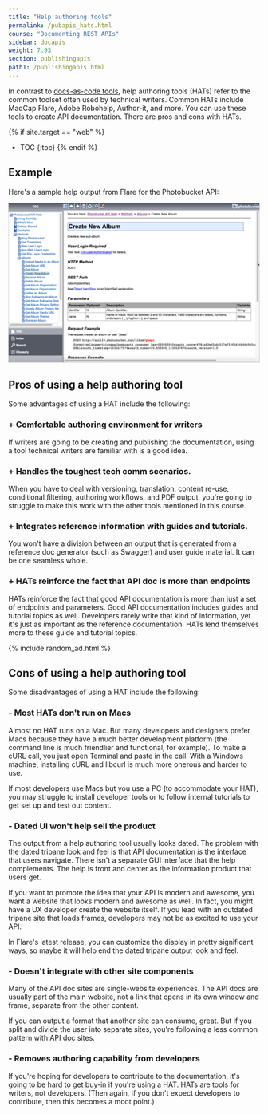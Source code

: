 ```yaml
---
title: "Help authoring tools"
permalink: /pubapis_hats.html
course: "Documenting REST APIs"
sidebar: docapis
weight: 7.93
section: publishingapis
path1: /publishingapis.html
---
```


In contrast to [docs-as-code tools](pubapis_docs_as_code), help authoring tools (HATs) refer to the common toolset often used by technical writers. Common HATs include MadCap Flare, Adobe Robohelp, Author-it, and more. You can use these tools to create API documentation. There are pros and cons with HATs.

{% if site.target == "web" %}
* TOC
{:toc}
{% endif %}

## Example

Here's a sample help output from Flare for the Photobucket API:

<a href="https://pic.photobucket.com/dev_help/WebHelpPublic/PhotobucketPublicHelp_Left.htm#CSHID=FAQ/FAQOverview.htm|StartTopic=Content/FAQ/FAQOverview.htm|SkinName=WebHelp"><img src="images/hatphotobucket.png" alt="Publishing API docs" /></a>

## Pros of using a help authoring tool

Some advantages of using a HAT include the following:

### + Comfortable authoring environment for writers

If writers are going to be creating and publishing the documentation, using a tool technical writers are familiar with is a good idea.

### + Handles the toughest tech comm scenarios.

When you have to deal with versioning, translation, content re-use, conditional filtering, authoring workflows, and PDF output, you're going to struggle to make this work with the other tools mentioned in this course.

### + Integrates reference information with guides and tutorials.

You won't have a division between an output that is generated from a reference doc generator (such as Swagger) and user guide material. It can be one seamless whole.

### + HATs reinforce the fact that API doc is more than endpoints

HATs reinforce the fact that good API documentation is more than just a set of endpoints and parameters. Good API documentation includes guides and tutorial topics as well. Developers rarely write that kind of information, yet it's just as important as the reference documentation. HATs lend themselves more to these guide and tutorial topics.

{% include random_ad.html %}

## Cons of using a help authoring tool

Some disadvantages of using a HAT include the following:

### - Most HATs don't run on Macs

Almost no HAT runs on a Mac. But many developers and designers prefer Macs because they have a much better development platform (the command line is much friendlier and functional, for example). To make a cURL call, you just open Terminal and paste in the call. With a Windows machine, installing cURL and libcurl is much more onerous and harder to use.

If most developers use Macs but you use a PC (to accommodate your HAT), you may struggle to install developer tools or to follow internal tutorials to get set up and test out content.

### - Dated UI won't help sell the product

The output from a help authoring tool usually looks dated. The problem with the dated tripane look and feel is that API documentation *is* the interface that users navigate. There isn't a separate GUI interface that the help complements. The help is front and center as the information product that users get.

If you want to promote the idea that your API is modern and awesome, you want a website that looks modern and awesome as well. In fact, you might have a UX developer create the website itself. If you lead with an outdated tripane site that loads frames, developers may not be as excited to use your API.

In Flare's latest release, you can customize the display in pretty significant ways, so maybe it will help end the dated tripane output look and feel.

### - Doesn't integrate with other site components

Many of the API doc sites are single-website experiences. The API docs are usually part of the main website, not a link that opens in its own window and frame, separate from the other content.

 If you can output a format that another site can consume, great. But if you split and divide the user into separate sites, you're following a less common pattern with API doc sites.

### - Removes authoring capability from developers

 If you're hoping for developers to contribute to the documentation, it's going to be hard to get buy-in if you're using a HAT. HATs are tools for writers, not developers. (Then again, if you don't expect developers to contribute, then this becomes a moot point.)
